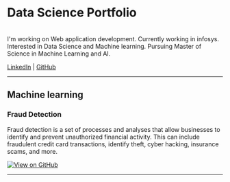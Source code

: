 # Data Science Portfolio

<br>
  I'm working on Web application development.
  Currently working in infosys.
  Interested in Data Science and Machine learning.
  Pursuing Master of Science in Machine Learning and AI.
  <br>

<a href="https://www.linkedin.com/in/lloyd-d-souza-69a668154">LinkedIn</a> |
<a href="https://github.com/Lloyd-Dsouza">GitHub</a>

---

## Machine learning

### Fraud Detection

Fraud detection is a set of processes and analyses that allow businesses to identify and prevent unauthorized financial activity. This can include fraudulent credit card transactions, identify theft, cyber hacking, insurance scams, and more.

[![View on GitHub](https://img.shields.io/badge/GitHub-View_on_GitHub-blue?logo=GitHub)](https://github.com/Lloyd-Dsouza/Fraud_Detection)

---
